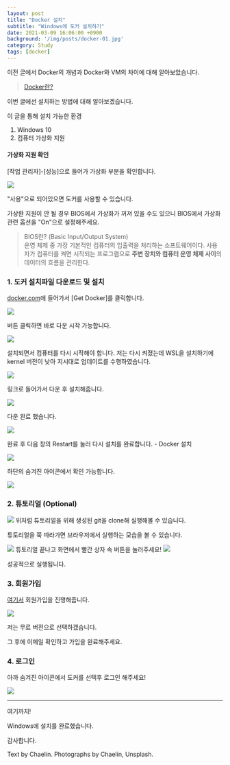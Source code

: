 ```yaml
---
layout: post
title: "Docker 설치"
subtitle: "Windows에 도커 설치하기"
date: 2021-03-09 16:06:00 +0900
background: '/img/posts/docker-01.jpg'
category: Study
tags: [docker]
---
```

이전 글에서 Docker의 개념과 Docker와 VM의 차이에 대해 알아보았습니다.

> <a href="https://chaelin1211.github.io/study/2021/03/06/docker-start.html">Docker란?</a>

이번 글에선 설치하는 방법에 대해 알아보겠습니다.

이 글을 통해 설치 가능한 환경
1. Windows 10
2. 컴퓨터 가상화 지원

#### 가상화 지원 확인
[작업 관리자]-[성능]으로 들어가 가상화 부분을 확인합니다.

<img class="img-fluid" src="/img/posts/inPost/docker-02-01.png">

"사용"으로 되어있으면 도커를 사용할 수 있습니다.

가상환 지원이 안 될 경우 BIOS에서 가상화가 꺼져 있을 수도 있으니 BIOS에서 가상화 관련 옵션을 "On"으로 설정해주세요.

> BIOS란? (Basic Input/Output System)   
> 운영 체제 중 가장 기본적인 컴퓨터의 입출력을 처리하는 소프트웨어이다. 사용자가 컴퓨터를 켜면 시작되는 프로그램으로 **주변 장치와 컴퓨터 운영 체제 사이**의 데이터의 흐름을 관리한다.

### 1. 도커 설치파일 다운로드 및 설치
<a href="https://hub.docker.com/editions/community/docker-ce-desktop-windows/">docker.com</a>에 들어가서 [Get Docker]를 클릭합니다.

<img class="img-fluid" src="/img/posts/inPost/docker-02-02.png">

버튼 클릭하면 바로 다운 시작 가능합니다.

<img class="img-fluid" src="/img/posts/inPost/docker-02-03.png">

설치되면서 컴퓨터를 다시 시작해야 합니다. 저는 다시 켜졌는데 WSL을 설치하기에 kernel 버전이 낮아 지시대로 업데이트를 수행하였습니다.

<img class="img-fluid" src="/img/posts/inPost/docker-02-04.png">

링크로 들어가서 다운 후 설치해줍니다.

<img class="img-fluid" src="/img/posts/inPost/docker-02-05.png">

다운 완료 했습니다.

<img class="img-fluid" src="/img/posts/inPost/docker-02-06.png">

완료 후 다음 창의 Restart를 눌러 다시 설치를 완료합니다. - Docker 설치

<img class="img-fluid" src="/img/posts/inPost/docker-02-04.png">

하단의 숨겨진 아이콘에서 확인 가능합니다.

<img class="img-fluid" src="/img/posts/inPost/docker-02-10.png">


### 2. 튜토리얼 (Optional)
<img class="img-fluid" src="/img/posts/inPost/docker-02-07.png">
위처럼 튜토리얼을 위해 생성된 git을 clone해 실행해볼 수 있습니다.

튜토리얼을 쭉 따라가면 브라우저에서 실행하는 모습을 볼 수 있습니다.

<img class="img-fluid" src="/img/posts/inPost/docker-02-09.png">
튜토리얼 끝나고 화면에서 빨간 상자 속 버튼을 눌러주세요!

<img class="img-fluid" src="/img/posts/inPost/docker-02-08.png">

성공적으로 실행됩니다.

### 3. 회원가입
<a href="https://hub.docker.com/signup">여기서</a> 회원가입을 진행해줍니다.

<img class="img-fluid" src="/img/posts/inPost/docker-02-11.png">

저는 무료 버전으로 선택하겠습니다.

그 후에 이메일 확인하고 가입을 완료해주세요.

### 4. 로그인
아까 숨겨진 아이콘에서 도커를 선택후 로그인 해주세요!

<img class="img-fluid" src="/img/posts/inPost/docker-02-12.png">

*****

여기까지! 

Windows에 설치를 완료했습니다.

감사합니다.

<p class = "placeholder">Text by Chaelin. Photographs by Chaelin, Unsplash.</p>